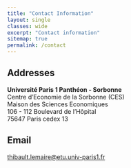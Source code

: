 ```yaml
---
title: "Contact Information"
layout: single
classes: wide
excerpt: "Contact information"
sitemap: true
permalink: /contact
---
```


## Addresses
**Université Paris 1 Panthéon - Sorbonne**  
Centre d’Economie de la Sorbonne (CES)  
Maison des Sciences Economiques  
106 - 112 Boulevard de l’Hôpital  
75647 Paris cedex 13


## Email
[thibault.lemaire@etu.univ-paris1.fr](mailto:thibault.lemaire@etu.univ-paris1.fr)  
